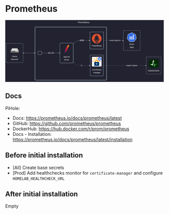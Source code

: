 # Prometheus

![diagram](../../docs/diagrams/out/apps/prometheus.png)

## Docs

PiHole:

- Docs: <https://prometheus.io/docs/prometheus/latest>
- GitHub: <https://github.com/prometheus/prometheus>
- DockerHub: <https://hub.docker.com/r/prom/prometheus>
- Docs - Installation: <https://prometheus.io/docs/prometheus/latest/installation>

## Before initial installation

- \[All\] Create base secrets
- \[Prod\] Add healthchecks monitor for `certificate-manager` and configure `HOMELAB_HEALTHCHECK_URL`

## After initial installation

Empty
